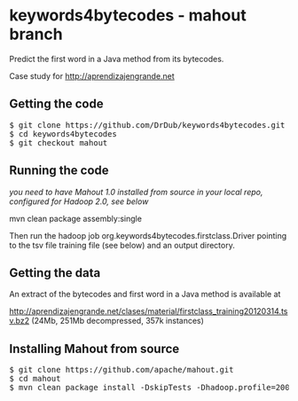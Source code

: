 keywords4bytecodes - mahout branch
==================================

Predict the first word in a Java method from its bytecodes.

Case study for http://aprendizajengrande.net

Getting the code
----------------

<pre>
$ git clone https://github.com/DrDub/keywords4bytecodes.git
$ cd keywords4bytecodes
$ git checkout mahout
</pre>

Running the code
----------------

*you need to have Mahout 1.0 installed from source in your local repo,
configured for Hadoop 2.0, see below*

mvn clean package assembly:single

Then run the hadoop job org.keywords4bytecodes.firstclass.Driver
pointing to the tsv file training file (see below) and an output
directory.

Getting the data
----------------

An extract of the bytecodes and first word in a Java method is available at

http://aprendizajengrande.net/clases/material/firstclass_training20120314.tsv.bz2 (24Mb, 251Mb decompressed, 357k instances)


Installing Mahout from source
-----------------------------

<pre>
$ git clone https://github.com/apache/mahout.git
$ cd mahout
$ mvn clean package install -DskipTests -Dhadoop.profile=200 -Dhadoop2.version=2.4.1 -Dhbase.version=0.98.0-hadoop2
</pre>
